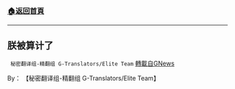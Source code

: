 ###  [:house:返回首頁](https://github.com/ourhimalayas/txt)
---


## 朕被算计了
` 秘密翻译组-精翻组 G-Translators/Elite Team` [轉載自GNews](https://gnews.org/zh-hans/1558179/)

By： 【秘密翻译组-精翻组 G-Translators/Elite Team】
